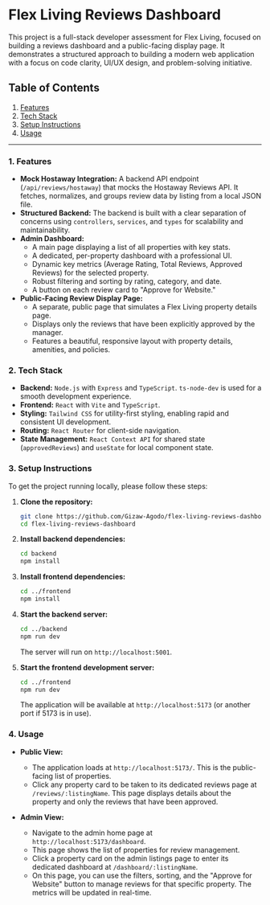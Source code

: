 # Flex Living Reviews Dashboard

This project is a full-stack developer assessment for Flex Living, focused on building a reviews dashboard and a public-facing display page. It demonstrates a structured approach to building a modern web application with a focus on code clarity, UI/UX design, and problem-solving initiative.

## Table of Contents
1. [Features](#1-features)
2. [Tech Stack](#2-tech-stack)
3. [Setup Instructions](#3-setup-instructions)
4. [Usage](#4-usage)

---

### 1. Features

- **Mock Hostaway Integration:** A backend API endpoint (`/api/reviews/hostaway`) that mocks the Hostaway Reviews API. It fetches, normalizes, and groups review data by listing from a local JSON file.
- **Structured Backend:** The backend is built with a clear separation of concerns using `controllers`, `services`, and `types` for scalability and maintainability.
- **Admin Dashboard:**
    - A main page displaying a list of all properties with key stats.
    - A dedicated, per-property dashboard with a professional UI.
    - Dynamic key metrics (Average Rating, Total Reviews, Approved Reviews) for the selected property.
    - Robust filtering and sorting by rating, category, and date.
    - A button on each review card to "Approve for Website."
- **Public-Facing Review Display Page:**
    - A separate, public page that simulates a Flex Living property details page.
    - Displays only the reviews that have been explicitly approved by the manager.
    - Features a beautiful, responsive layout with property details, amenities, and policies.

### 2. Tech Stack

- **Backend:** `Node.js` with `Express` and `TypeScript`. `ts-node-dev` is used for a smooth development experience.
- **Frontend:** `React` with `Vite` and `TypeScript`.
- **Styling:** `Tailwind CSS` for utility-first styling, enabling rapid and consistent UI development.
- **Routing:** `React Router` for client-side navigation.
- **State Management:** `React Context API` for shared state (`approvedReviews`) and `useState` for local component state.


### 3. Setup Instructions

To get the project running locally, please follow these steps:

1.  **Clone the repository:**
    ```bash
    git clone https://github.com/Gizaw-Agodo/flex-living-reviews-dashboard.git
    cd flex-living-reviews-dashboard
    ```

2.  **Install backend dependencies:**
    ```bash
    cd backend
    npm install
    ```

3.  **Install frontend dependencies:**
    ```bash
    cd ../frontend
    npm install
    ```

4.  **Start the backend server:**
    ```bash
    cd ../backend
    npm run dev
    ```
    The server will run on `http://localhost:5001`.

5.  **Start the frontend development server:**
    ```bash
    cd ../frontend
    npm run dev
    ```
    The application will be available at `http://localhost:5173` (or another port if 5173 is in use).

### 4. Usage

- **Public View:**
    - The application loads at `http://localhost:5173/`. This is the public-facing list of properties.
    - Click any property card to be taken to its dedicated reviews page at `/reviews/:listingName`. This page displays details about the property and only the reviews that have been approved.

- **Admin View:**
    - Navigate to the admin home page at `http://localhost:5173/dashboard`.
    - This  page shows the list of properties for review management.
    - Click a property card on the admin listings page to enter its dedicated dashboard at `/dashboard/:listingName`.
    - On this page, you can use the filters, sorting, and the "Approve for Website" button to manage reviews for that specific property. The metrics will be updated in real-time.
